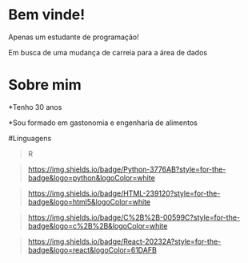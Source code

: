 # Bem vinde!
Apenas um estudante de programação!

Em busca de uma mudança de carreia para a área de dados

# Sobre mim
*Tenho 30 anos

*Sou formado em gastonomia e engenharia de alimentos

#Linguagens
>R

>https://img.shields.io/badge/Python-3776AB?style=for-the-badge&logo=python&logoColor=white

>https://img.shields.io/badge/HTML-239120?style=for-the-badge&logo=html5&logoColor=white

>https://img.shields.io/badge/C%2B%2B-00599C?style=for-the-badge&logo=c%2B%2B&logoColor=white

>https://img.shields.io/badge/React-20232A?style=for-the-badge&logo=react&logoColor=61DAFB


